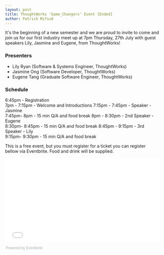 ```yaml
---
layout: post
title: ThoughtWorks 'Game_Changers' Event [Ended]
author: Patrick Mifsud
---
```

It's the beginning of a new semester and we are proud to invite to come and join us for our first industry meet up at 7pm Thursday, 27th July with guest speakers Lily, Jasmine and Eugene, from ThoughtWorks!

<!-- more -->

### Presenters

- Lily Ryan (Software & Systems Engineer, ThoughtWorks)
- Jasmine Ong (Software Developer, ThoughtWorks)
- Eugene Tang (Graduate Software Engineer, ThoughtWorks)

### Schedule
 
6:45pm             - Registration              
7pm - 7:15pm       - Welcome and Introductions 
7:15pm - 7:45pm    - Speaker - Jasmine         
7:45pm- 8pm        - 15 min Q/A and food break 
8pm - 8:30pm       - 2nd Speaker - Eugene     
8:30pm- 8:45pm     - 15 min Q/A and food break 
8:45pm - 9:15pm    - 3rd Speaker - Lily        
9:15pm- 9:30pm     - 15 min Q/A and food break 



This is a free event, but you must register for a ticket you can register bellow via Eventbrite. Food and drink will be supplied.

<div style="width:100%; text-align:left;"><iframe src="//eventbrite.com.au/tickets-external?eid=36334843495&ref=etckt" frameborder="0" height="275" width="100%" vspace="0" hspace="0" marginheight="5" marginwidth="5" scrolling="auto" allowtransparency="true"></iframe><div style="font-family:Helvetica, Arial; font-size:12px; padding:10px 0 5px; margin:2px; width:100%; text-align:left;" ><a class="powered-by-eb" style="color: #ADB0B6; text-decoration: none;" target="_blank" href="http://www.eventbrite.com.au/">Powered by Eventbrite</a></div></div>